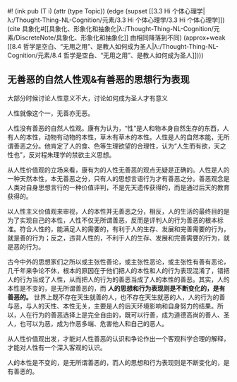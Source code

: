 #! (ink pub (T i) (attr (type Topic)) (edge (supset [[3.3 Hi 个体心理学|λ:/Thought-Thing-NL-Cognition/元素/3.3 Hi 个体心理学/3.3 Hi 个体心理学]]) (cite 具象化#[[具象化、形象化和抽象化|λ:/Thought-Thing-NL-Cognition/元素/DiscreteNote/具象化、形象化和抽象化]] 由相同降落到不同) (approx+weak [[8.4 哲学是空白、“无用之用”、是教人如何成为圣人|λ:/Thought-Thing-NL-Cognition/元素/8.4 哲学是空白、“无用之用”、是教人如何成为圣人]])))

## 无善恶的自然人性观&有善恶的思想行为表现

大部分时候讨论人性意义不大，讨论如何成为圣人才有意义

人性就像这个一，无善亦无恶。

人性没有善恶的自然人性观。康有为认为，“性”是人和物本身自然生存的东西，人有人的本性，动物有动物的本性，草木有草木的本性。人性是人的自然本能，无所谓善恶之分。他肯定了人的食、色等生理欲望的合理性，认为“人生而有欲，天之性也”，反对程朱理学的禁欲主义思想。

从人性价值观的立场来看，康有为的人性无善恶的观点无疑是正确的。人性是人的一种天然本性，本无善恶之分，只有人的思想言语行为才有善恶之分。善恶观念是人类对自身思想言行的一种价值评判，不是先天遗传获得的，而是通过后天的教育获得的。

以人性主义价值观来审视，人的本性并无善恶之分，相反，人的生活的最终目的是为了实现自己的本性，人性不仅无所谓善恶，反而是评判人的行为善恶的根本标准。符合人性的，能满足人的需要的，有利于人的生存、发展和完善需要的行为，就是善的行为；反之，违背人性的，不利于人的生存、发展和完善需要的行为，就是恶的行为。

古今中外的思想家们之所以或主张性善论，或主张性恶论，或主张性有善有恶论，几千年来争论不休，根本的原因在于他们把人的本性和人的行为表现混淆了，错把人的行为当成了人性，从而把人的行为的善恶当成了人的本性的善恶。其实，人的本性是不变的，是无所谓善恶的，而 **人的思想和行为表现则是不断变化的，是有善恶的。** 世界上既不存在天生就善的人，也不存在天生就恶的人，人的行为的善与恶，与人的天性、本性无关，主要是人的后天环境影响和自身努力的结果。所以，人在行为的善恶选择上是完全自由的，既可以行善，成为道德高尚的善人、圣人，也可以为恶，成为作恶多端、危害他人和自己的恶人。

从人性价值观出发，才能对人性善恶的认识和争论作出一个客观科学合理的解释，才能对人性有一个深入客观的认识。

人的本性是不变的，是无所谓善恶的，而人的思想和行为表现则是不断变化的，是有善恶的。